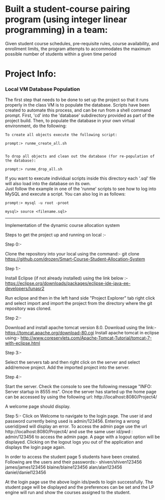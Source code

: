 # Built a student-course pairing program (using integer linear programming) in a team: 
Given student course schedules, pre-requisite rules, course availability, and enrollment limits, the program attempts to accommodates the maximum possible number of students within a given time period

Project Info:
============

### Local VM Database Population

The first step that needs to be done to set up the project so that it runs properly in the class VM is to populate the database.  Scripts have been created to automate this process, and can be run from a shell command prompt.  First, 'cd' into the 'database' subdirectory provided as part of the project build.  Then, to populate the database in your own virtual environment, do the following:

	To create all objects execute the following script:

	prompt:> runme_create_all.sh


	To drop all objects and clean out the database (for re-population of the database):

	prompt:> runme_drop_all.sh



If you want to execute individual scripts inside this directory each '.sql' file will also load into the database on its own.  
Just follow the example in one of the 'runme' scripts to see how to log into MySQL and execute a script.  You can also log in 
as follows:

	prompt:> mysql -u root -proot

	mysql> source <filename.sql>






------------------------------------------------------------------------

Implementation of the dynamic course allocation system

Steps to get the project up and running on local :-

Step 0:-

Clone the repository into your local using the command:-
git clone https://github.com/drozen/Smart-Course-Student-Allocation-System

Step 1:-

Install Eclipse (if not already installed) using the link below :-
https://eclipse.org/downloads/packages/eclipse-ide-java-ee-developers/lunasr2

Run eclipse and then in the left hand side "Project Explorer" tab right click and select import and import the project from the directory where the git repository was cloned.
        
Step 2:-

Download and install apache tomcat version 8.0.
Download using the link:- 
https://tomcat.apache.org/download-80.cgi
Install apache tomcat in eclipse using:-
http://www.coreservlets.com/Apache-Tomcat-Tutorial/tomcat-7-with-eclipse.html

Step 3:-

Select the servers tab and then right click on the server and select add/remove project. Add the imported project into the server.

Step 4:-

Start the server. Check the console to see the following message "INFO: Server startup in 8555 ms". Once the server has started up the home page can be accessed by using the following url:
http://localhost:8080/Project4/

A welcome page should display.

Step 5:-
Click on Welcome to navigate to the login page. The user id and password currently being used is admin/123456. Entering a wrong userid/pwd will display an error. To access the admin page use the url 
http://localhost:8080/Project4/
and use the same user id/pwd :
admin/123456 
to access the admin page. 
A page with a logout option will be displayed. Clicking on the logout logs you out of the application and displays the login page again.

In order to access the student page 5 students have been created. Following are the users and their passwords:-
shiven/shiven123456
james/james123456
blaine/blaine123456
alan/alan123456
daniel/daniel123456

At the login page use the above login ids/pwds to login successfully. The student page will be displayed and the preferences can be set and the LP engine will run and show the courses assigned to the student.









         
